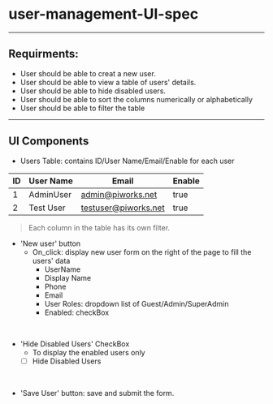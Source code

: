 # user-management-UI-spec
---
## Requirments:

- User should be able to creat a new user.
- User should be able to view a table of users' details.
- User should be able to hide disabled users.
- User should be able to sort the columns numerically or alphabetically
- User should be able to filter the table 
---
## UI Components

- Users Table: contains ID/User Name/Email/Enable for each user
	
ID|User Name|Email|Enable
|--|---------|-----|------
1 | AdminUser | admin@piworks.net | true
2 | Test User | testuser@piworks.net | true

>Each column in the table has its own filter.

- 'New user' button
  - On_click: display new user form on the right of the page to fill the users' data
     - UserName
     - Display Name
     - Phone
     - Email
     - User Roles: dropdown list of Guest/Admin/SuperAdmin
     - Enabled: checkBox 
    
<p>&nbsp;</p>

- 'Hide Disabled Users' CheckBox
  - To display the enabled users only
  - [ ] Hide Disabled Users
  
<p>&nbsp;</p>

- 'Save User' button: save and submit the form.



